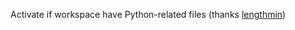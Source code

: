 Activate if workspace have Python-related files
(thanks [lengthmin](https://github.com/lengthmin/))
